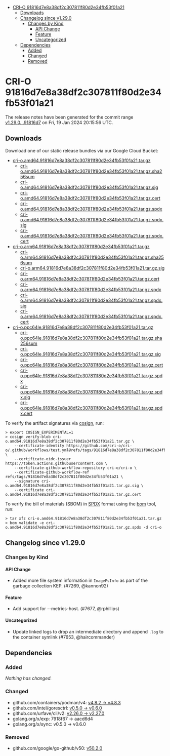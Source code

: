 - [CRI-O 91816d7e8a38df2c307811f80d2e34fb53f01a21](#cri-o-91816d7e8a38df2c307811f80d2e34fb53f01a21)
  - [Downloads](#downloads)
  - [Changelog since v1.29.0](#changelog-since-v1290)
    - [Changes by Kind](#changes-by-kind)
      - [API Change](#api-change)
      - [Feature](#feature)
      - [Uncategorized](#uncategorized)
  - [Dependencies](#dependencies)
    - [Added](#added)
    - [Changed](#changed)
    - [Removed](#removed)

# CRI-O 91816d7e8a38df2c307811f80d2e34fb53f01a21

The release notes have been generated for the commit range
[v1.29.0...91816d7](https://github.com/cri-o/cri-o/compare/v1.29.0...91816d7e8a38df2c307811f80d2e34fb53f01a21) on Fri, 19 Jan 2024 20:15:56 UTC.

## Downloads

Download one of our static release bundles via our Google Cloud Bucket:

- [cri-o.amd64.91816d7e8a38df2c307811f80d2e34fb53f01a21.tar.gz](https://storage.googleapis.com/cri-o/artifacts/cri-o.amd64.91816d7e8a38df2c307811f80d2e34fb53f01a21.tar.gz)
  - [cri-o.amd64.91816d7e8a38df2c307811f80d2e34fb53f01a21.tar.gz.sha256sum](https://storage.googleapis.com/cri-o/artifacts/cri-o.amd64.91816d7e8a38df2c307811f80d2e34fb53f01a21.tar.gz.sha256sum)
  - [cri-o.amd64.91816d7e8a38df2c307811f80d2e34fb53f01a21.tar.gz.sig](https://storage.googleapis.com/cri-o/artifacts/cri-o.amd64.91816d7e8a38df2c307811f80d2e34fb53f01a21.tar.gz.sig)
  - [cri-o.amd64.91816d7e8a38df2c307811f80d2e34fb53f01a21.tar.gz.cert](https://storage.googleapis.com/cri-o/artifacts/cri-o.amd64.91816d7e8a38df2c307811f80d2e34fb53f01a21.tar.gz.cert)
  - [cri-o.amd64.91816d7e8a38df2c307811f80d2e34fb53f01a21.tar.gz.spdx](https://storage.googleapis.com/cri-o/artifacts/cri-o.amd64.91816d7e8a38df2c307811f80d2e34fb53f01a21.tar.gz.spdx)
  - [cri-o.amd64.91816d7e8a38df2c307811f80d2e34fb53f01a21.tar.gz.spdx.sig](https://storage.googleapis.com/cri-o/artifacts/cri-o.amd64.91816d7e8a38df2c307811f80d2e34fb53f01a21.tar.gz.spdx.sig)
  - [cri-o.amd64.91816d7e8a38df2c307811f80d2e34fb53f01a21.tar.gz.spdx.cert](https://storage.googleapis.com/cri-o/artifacts/cri-o.amd64.91816d7e8a38df2c307811f80d2e34fb53f01a21.tar.gz.spdx.cert)
- [cri-o.arm64.91816d7e8a38df2c307811f80d2e34fb53f01a21.tar.gz](https://storage.googleapis.com/cri-o/artifacts/cri-o.arm64.91816d7e8a38df2c307811f80d2e34fb53f01a21.tar.gz)
  - [cri-o.arm64.91816d7e8a38df2c307811f80d2e34fb53f01a21.tar.gz.sha256sum](https://storage.googleapis.com/cri-o/artifacts/cri-o.arm64.91816d7e8a38df2c307811f80d2e34fb53f01a21.tar.gz.sha256sum)
  - [cri-o.arm64.91816d7e8a38df2c307811f80d2e34fb53f01a21.tar.gz.sig](https://storage.googleapis.com/cri-o/artifacts/cri-o.arm64.91816d7e8a38df2c307811f80d2e34fb53f01a21.tar.gz.sig)
  - [cri-o.arm64.91816d7e8a38df2c307811f80d2e34fb53f01a21.tar.gz.cert](https://storage.googleapis.com/cri-o/artifacts/cri-o.arm64.91816d7e8a38df2c307811f80d2e34fb53f01a21.tar.gz.cert)
  - [cri-o.arm64.91816d7e8a38df2c307811f80d2e34fb53f01a21.tar.gz.spdx](https://storage.googleapis.com/cri-o/artifacts/cri-o.arm64.91816d7e8a38df2c307811f80d2e34fb53f01a21.tar.gz.spdx)
  - [cri-o.arm64.91816d7e8a38df2c307811f80d2e34fb53f01a21.tar.gz.spdx.sig](https://storage.googleapis.com/cri-o/artifacts/cri-o.arm64.91816d7e8a38df2c307811f80d2e34fb53f01a21.tar.gz.spdx.sig)
  - [cri-o.arm64.91816d7e8a38df2c307811f80d2e34fb53f01a21.tar.gz.spdx.cert](https://storage.googleapis.com/cri-o/artifacts/cri-o.arm64.91816d7e8a38df2c307811f80d2e34fb53f01a21.tar.gz.spdx.cert)
- [cri-o.ppc64le.91816d7e8a38df2c307811f80d2e34fb53f01a21.tar.gz](https://storage.googleapis.com/cri-o/artifacts/cri-o.ppc64le.91816d7e8a38df2c307811f80d2e34fb53f01a21.tar.gz)
  - [cri-o.ppc64le.91816d7e8a38df2c307811f80d2e34fb53f01a21.tar.gz.sha256sum](https://storage.googleapis.com/cri-o/artifacts/cri-o.ppc64le.91816d7e8a38df2c307811f80d2e34fb53f01a21.tar.gz.sha256sum)
  - [cri-o.ppc64le.91816d7e8a38df2c307811f80d2e34fb53f01a21.tar.gz.sig](https://storage.googleapis.com/cri-o/artifacts/cri-o.ppc64le.91816d7e8a38df2c307811f80d2e34fb53f01a21.tar.gz.sig)
  - [cri-o.ppc64le.91816d7e8a38df2c307811f80d2e34fb53f01a21.tar.gz.cert](https://storage.googleapis.com/cri-o/artifacts/cri-o.ppc64le.91816d7e8a38df2c307811f80d2e34fb53f01a21.tar.gz.cert)
  - [cri-o.ppc64le.91816d7e8a38df2c307811f80d2e34fb53f01a21.tar.gz.spdx](https://storage.googleapis.com/cri-o/artifacts/cri-o.ppc64le.91816d7e8a38df2c307811f80d2e34fb53f01a21.tar.gz.spdx)
  - [cri-o.ppc64le.91816d7e8a38df2c307811f80d2e34fb53f01a21.tar.gz.spdx.sig](https://storage.googleapis.com/cri-o/artifacts/cri-o.ppc64le.91816d7e8a38df2c307811f80d2e34fb53f01a21.tar.gz.spdx.sig)
  - [cri-o.ppc64le.91816d7e8a38df2c307811f80d2e34fb53f01a21.tar.gz.spdx.cert](https://storage.googleapis.com/cri-o/artifacts/cri-o.ppc64le.91816d7e8a38df2c307811f80d2e34fb53f01a21.tar.gz.spdx.cert)

To verify the artifact signatures via [cosign](https://github.com/sigstore/cosign), run:

```console
> export COSIGN_EXPERIMENTAL=1
> cosign verify-blob cri-o.amd64.91816d7e8a38df2c307811f80d2e34fb53f01a21.tar.gz \
    --certificate-identity https://github.com/cri-o/cri-o/.github/workflows/test.yml@refs/tags/91816d7e8a38df2c307811f80d2e34fb53f01a21 \
    --certificate-oidc-issuer https://token.actions.githubusercontent.com \
    --certificate-github-workflow-repository cri-o/cri-o \
    --certificate-github-workflow-ref refs/tags/91816d7e8a38df2c307811f80d2e34fb53f01a21 \
    --signature cri-o.amd64.91816d7e8a38df2c307811f80d2e34fb53f01a21.tar.gz.sig \
    --certificate cri-o.amd64.91816d7e8a38df2c307811f80d2e34fb53f01a21.tar.gz.cert
```

To verify the bill of materials (SBOM) in [SPDX](https://spdx.org) format using the [bom](https://sigs.k8s.io/bom) tool, run:

```console
> tar xfz cri-o.amd64.91816d7e8a38df2c307811f80d2e34fb53f01a21.tar.gz
> bom validate -e cri-o.amd64.91816d7e8a38df2c307811f80d2e34fb53f01a21.tar.gz.spdx -d cri-o
```

## Changelog since v1.29.0

### Changes by Kind

#### API Change
 - Added more file system information in `ImageFsInfo` as part of the garbage collection KEP. (#7269, @kannon92)

#### Feature
 - Add support for --metrics-host. (#7677, @rphillips)

#### Uncategorized
 - Update linked logs to drop an intermediate directory and append `.log` to the container symlink (#7653, @haircommander)

## Dependencies

### Added
_Nothing has changed._

### Changed
- github.com/containers/podman/v4: [v4.8.2 → v4.8.3](https://github.com/containers/podman/v4/compare/v4.8.2...v4.8.3)
- github.com/intel/goresctrl: [v0.5.0 → v0.6.0](https://github.com/intel/goresctrl/compare/v0.5.0...v0.6.0)
- github.com/urfave/cli/v2: [v2.26.0 → v2.27.0](https://github.com/urfave/cli/v2/compare/v2.26.0...v2.27.0)
- golang.org/x/exp: 7918f67 → aacd6d4
- golang.org/x/sync: v0.5.0 → v0.6.0

### Removed
- github.com/google/go-github/v50: [v50.2.0](https://github.com/google/go-github/v50/tree/v50.2.0)
